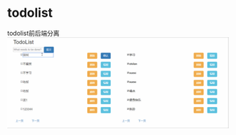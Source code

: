 # todolist
todolist前后端分离
![image](https://github.com/elfac1997/todolist/blob/master/images/zuih1111ou.gif)
